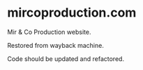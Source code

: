 # mircoproduction.com
Mir & Co Production website.

Restored from wayback machine.

Code should be updated and refactored.